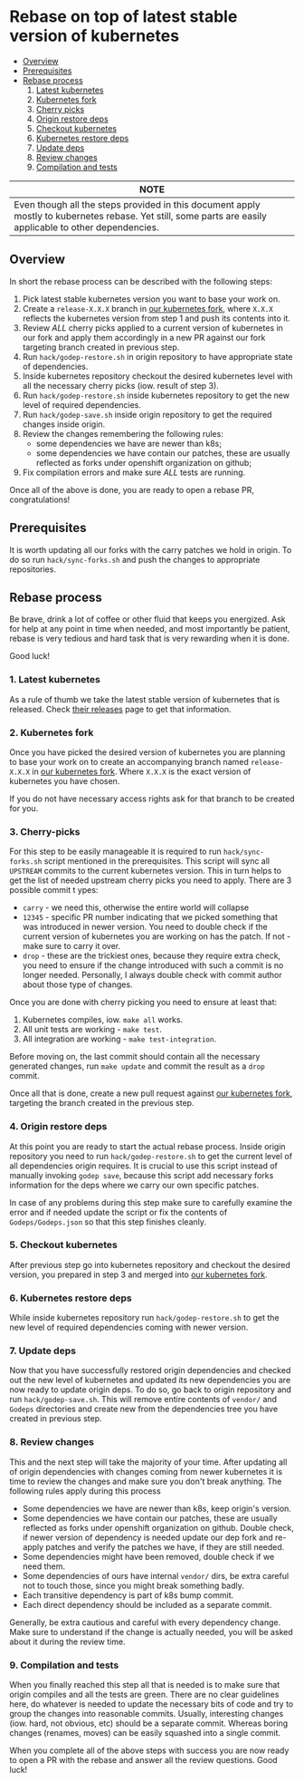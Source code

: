 # Rebase on top of latest stable version of kubernetes

- [Overview](#overview)
- [Prerequisites](#prerequisites)
- [Rebase process](#rebase-process)
  1. [Latest kubernetes](#latest-kubernetes)
  2. [Kubernetes fork](#kubernetes-fork)
  3. [Cherry picks](#cherry-picks)
  4. [Origin restore deps](#origin-restore-deps)
  5. [Checkout kubernetes](#checkout-kubernetes)
  6. [Kubernetes restore deps](#kubernetes-restore-deps)
  7. [Update deps](#update-deps)
  8. [Review changes](#review-changes)
  9. [Compilation and tests](#compilation-and-tests)



| NOTE |
| ---- |
| Even though all the steps provided in this document apply mostly to kubernetes rebase. Yet still, some parts are easily applicable to other dependencies. |


## Overview

In short the rebase process can be described with the following steps:

1. Pick latest stable kubernetes version you want to base your work on.
2. Create a `release-X.X.X` branch in [our kubernetes fork](https://github.com/openshift/kubernetes/),
   where `X.X.X` reflects the kubernetes version from step 1 and push its
   contents into it.
3. Review *ALL* cherry picks applied to a current version of kubernetes in our fork
   and apply them accordingly in a new PR against our fork targeting branch
   created in previous step.
4. Run `hack/godep-restore.sh` in origin repository to have appropriate state of
   dependencies.
5. Inside kubernetes repository checkout the desired kubernetes level with all
   the necessary cherry picks (iow. result of step 3).
6. Run `hack/godep-restore.sh` inside kubernetes repository to get the new level
   of required dependencies.
7. Run `hack/godep-save.sh` inside origin repository to get the required changes
   inside origin.
8. Review the changes remembering the following rules:
   - some dependencies we have are newer than k8s;
   - some dependencies we have contain our patches, these are usually reflected
   as forks under openshift organization on github;
9. Fix compilation errors and make sure *ALL* tests are running.

Once all of the above is done, you are ready to open a rebase PR, congratulations!


## Prerequisites

It is worth updating all our forks with the carry patches we hold in origin.
To do so run `hack/sync-forks.sh` and push the changes to appropriate repositories.


## Rebase process

Be brave, drink a lot of coffee or other fluid that keeps you energized. Ask for
help at any point in time when needed, and most importantly be patient, rebase
is very tedious and hard task that is very rewarding when it is done.

Good luck!


### 1. Latest kubernetes

As a rule of thumb we take the latest stable version of kubernetes that is released.
Check [their releases](https://github.com/kubernetes/kubernetes/releases) page
to get that information.

### 2. Kubernetes fork

Once you have picked the desired version of kubernetes you are planning to base
your work on to create an accompanying branch named `release-X.X.X` in
[our kubernetes fork](https://github.com/openshift/kubernetes/). Where `X.X.X`
is the exact version of kubernetes you have chosen.

If you do not have necessary access rights ask for that branch to be created for you.

### 3. Cherry-picks

For this step to be easily manageable it is required to run `hack/sync-forks.sh`
script mentioned in the prerequisites. This script will sync all `UPSTREAM` commits
to the current kubernetes version. This in turn helps to get the list of needed
upstream cherry picks you need to apply. There are 3 possible commit t ypes:

- `carry` - we need this, otherwise the entire world will collapse
- `12345` - specific PR number indicating that we picked something that was introduced
  in newer version. You need to double check if the current version of kubernetes
  you are working on has the patch. If not - make sure to carry it over.
- `drop` - these are the trickiest ones, because they require extra check, you
  need to ensure if the change introduced with such a commit is no longer needed.
  Personally, I always double check with commit author about those type of changes.

Once you are done with cherry picking you need to ensure at least that:

1. Kubernetes compiles, iow. `make all` works.
2. All unit tests are working - `make test`.
3. All integration are working - `make test-integration`.

Before moving on, the last commit should contain all the necessary generated
changes, run `make update` and commit the result as a `drop` commit.

Once all that is done, create a new pull request against [our kubernetes fork](https://github.com/openshift/kubernetes/),
targeting the branch created in the previous step.

### 4. Origin restore deps

At this point you are ready to start the actual rebase process. Inside origin
repository you need to run `hack/godep-restore.sh` to get the current level of
all dependencies origin requires. It is crucial to use this script instead of
manually invoking `godep save`, because this script add necessary forks information
for the deps where we carry our own specific patches.

In case of any problems during this step make sure to carefully examine the error
and if needed update the script or fix the contents of `Godeps/Godeps.json` so
that this step finishes cleanly.

### 5. Checkout kubernetes

After previous step go into kubernetes repository and checkout the desired version,
you prepared in step 3 and merged into [our kubernetes fork](https://github.com/openshift/kubernetes/).

### 6. Kubernetes restore deps

While inside kubernetes repository run `hack/godep-restore.sh` to get the new level
of required dependencies coming with newer version.

### 7. Update deps

Now that you have successfully restored origin dependencies and checked out the
new level of kubernetes and updated its new dependencies you are now ready to
update origin deps. To do so, go back to origin repository and run `hack/godep-save.sh`.
This will remove entire contents of `vendor/` and `Godeps` directories and create
new from the dependencies tree you have created in previous step.

### 8. Review changes

This and the next step will take the majority of your time. After updating all of
origin dependencies with changes coming from newer kubernetes it is time to review
the changes and make sure you don't break anything. The following rules apply during
this process

- Some dependencies we have are newer than k8s, keep origin's version.
- Some dependencies we have contain our patches, these are usually reflected
  as forks under openshift organization on github. Double check, if newer version
  of dependency is needed update our dep fork and re-apply patches and verify the
  patches we have, if they are still needed.
- Some dependencies might have been removed, double check if we need them.
- Some dependencies of ours have internal `vendor/` dirs, be extra careful not to
  touch those, since you might break something badly.
- Each transitive dependency is part of k8s bump commit.
- Each direct dependency should be included as a separate commit.

Generally, be extra cautious and careful with every dependency change. Make sure
to understand if the change is actually needed, you will be asked about it during
the review time.

### 9. Compilation and tests

When you finally reached this step all that is needed is to make sure that origin
compiles and all the tests are green. There are no clear guidelines here, do whatever
is needed to update the necessary bits of code and try to group the changes into
reasonable commits. Usually, interesting changes (iow. hard, not obvious, etc)
should be a separate commit. Whereas boring changes (renames, moves) can be easily
squashed into a single commit.


When you complete all of the above steps with success you are now ready to open
a PR with the rebase and answer all the review questions. Good luck!
